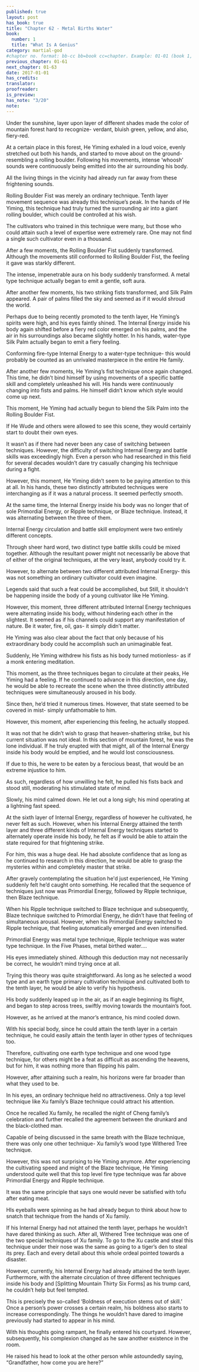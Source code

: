 ```yaml
---
published: true
layout: post
has_book: true
title: "Chapter 62 - Metal Births Water"
book:
  number: 1
  title: "What Is A Genius"
category: martial-god
#chapter no. format: bb-cc bb=book cc=chapter. Example: 01-01 (book 1, chapter 1)
previous_chapter: 01-61
next_chapter: 01-63
date: 2017-01-01
has_credits:
translator:
proofreader:
is_preview:
has_note: "3/20"
note: 
---
```

Under the sunshine, layer upon layer of different shades made the color of mountain forest hard to recognize- verdant, bluish green, yellow, and also, fiery-red.

At a certain place in this forest, He Yiming exhaled in a loud voice, evenly stretched out both his hands, and started to move about on the ground- resembling a rolling boulder. Following his movements, intense ‘whoosh’ sounds were continuously being emitted into the air surrounding his body. 

All the living things in the vicinity had already run far away from these frightening sounds. 
<!--more-->

Rolling Boulder Fist was merely an ordinary technique. Tenth layer movement sequence was already this technique’s peak. In the hands of He Yiming, this technique had truly turned the surrounding air into a giant rolling boulder, which could be controlled at his wish.

The cultivators who trained in this technique were many, but those who could attain such a level of expertise were extremely rare. One may not find a single such cultivator even in a thousand.

After a few moments, the Rolling Boulder Fist suddenly transformed. Although the movements still conformed to Rolling Boulder Fist, the feeling it gave was starkly different.

The intense, impenetrable aura on his body suddenly transformed. A metal type technique actually began to emit a gentle, soft aura.

After another few moments, his two striking fists transformed, and Silk Palm appeared. A pair of palms filled the sky and seemed as if it would shroud the world.

Perhaps due to being recently promoted to the tenth layer, He Yiming’s spirits were high, and his eyes faintly shined. The Internal Energy inside his body again shifted before a fiery red color emerged on his palms, and the air in his surroundings also became slightly hotter. In his hands, water-type Silk Palm actually began to emit a fiery feeling.

Conforming fire-type Internal Energy to a water-type technique- this would probably be counted as an unrivaled masterpiece in the entire He family.

After another few moments, He Yiming’s fist technique once again changed. This time, he didn’t bind himself by using movements of a specific battle skill and completely unleashed his will. His hands were continuously changing into fists and palms. He himself didn’t know which style would come up next.

This moment, He Yiming had actually begun to blend the Silk Palm into the Rolling Boulder Fist.

If He Wude and others were allowed to see this scene, they would certainly start to doubt their own eyes.

It wasn’t as if there had never been any case of switching between techniques. However, the difficulty of switching Internal Energy and battle skills was exceedingly high. Even a person who had researched in this field for several decades wouldn’t dare try casually changing his technique during a fight.

However, this moment, He Yiming didn’t seem to be paying attention to this at all. In his hands, these two distinctly attributed techniques were interchanging as if it was a natural process. It seemed perfectly smooth.

At the same time, the Internal Energy inside his body was no longer that of sole Primordial Energy, or Ripple technique, or Blaze technique. Instead, it was alternating between the three of them.

Internal Energy circulation and battle skill employment were two entirely different concepts.

Through sheer hard word, two distinct type battle skills could be mixed together. Although the resultant power might not necessarily be above that of either of the original techniques, at the very least, anybody could try it.

However, to alternate between two different attributed Internal Energy-   this was not something an ordinary cultivator could even imagine.

Legends said that such a feat could be accomplished, but Still, it shouldn’t be happening inside the body of a young cultivator like He Yiming.

However, this moment, three different attributed Internal Energy techniques were alternating inside his body, without hindering each other in the slightest. It seemed as if his channels could support any manifestation of nature. Be it water, fire, oil, gas- it simply didn’t matter.

He Yiming was also clear about the fact that only because of his extraordinary body could he accomplish such an unimaginable feat.

Suddenly, He Yiming withdrew his fists as his body turned motionless- as if a monk entering meditation.

This moment, as the three techniques began to circulate at their peaks, He Yiming had a feeling. If he continued to advance in this direction, one day, he would be able to recreate the scene when the three distinctly attributed techniques were simultaneously aroused in his body.

Since then, he’d tried it numerous times. However, that state seemed to be covered in mist- simply unfathomable to him.

However, this moment, after experiencing this feeling, he actually stopped.

It was not that he didn’t wish to grasp that heaven-shattering strike, but his current situation was not ideal. In this section of mountain forest, he was the lone individual. If he truly erupted with that might, all of the Internal Energy inside his body would be emptied, and he would lost consciousness.

If due to this, he were to be eaten by a ferocious beast, that would be an extreme injustice to him.

As such, regardless of how unwilling he felt, he pulled his fists back and stood still, moderating his stimulated state of mind.

Slowly, his mind calmed down. He let out a long sigh; his mind operating at a lightning fast speed.

At the sixth layer of Internal Energy, regardless of however he cultivated, he never felt as such. However, when his Internal Energy attained the tenth layer and three different kinds of Internal Energy techniques started to alternately operate inside his body, he felt as if would be able to attain the state required for that frightening strike.

For him, this was a huge deal. He had absolute confidence that as long as he continued to research in this direction, he would be able to grasp the mysteries within and completely master that strike.

After gravely contemplating the situation he'd just experienced, He Yiming suddenly felt he’d caught onto something. He recalled that the sequence of techniques just now was Primordial Energy, followed by RIpple technique, then Blaze technique.

When his Ripple technique switched to Blaze technique and subsequently, Blaze technique switched to Primordial Energy, he didn’t have that feeling of simultaneous arousal. However, when his Primordial Energy switched to Ripple technique, that feeling automatically emerged and even intensified.

Primordial Energy was metal type technique, Ripple technique was water type technique. In the Five Phases, metal birthed water….

His eyes immediately shined. Although this deduction may not necessarily be correct, he wouldn’t mind trying once at all.

Trying this theory was quite straightforward. As long as he selected a wood type and an earth type primary cultivation technique and cultivated both to the tenth layer, he would be able to verify his hypothesis.

His body suddenly leaped up in the air, as if an eagle beginning its flight, and began to step across trees, swiftly moving towards the mountain’s foot.

However, as he arrived at the manor’s entrance, his mind cooled down.

With his special body, since he could attain the tenth layer in a certain technique, he could easily attain the tenth layer in other types of techniques too.

Therefore, cultivating one earth type technique and one wood type technique, for others might be a feat as difficult as ascending the heavens, but for him, it was nothing more than flipping his palm.

However, after attaining such a realm, his horizons were far broader than what they used to be.

In his eyes, an ordinary technique held no attractiveness. Only a top level technique like Xu family’s Blaze technique could attract his attention.

Once he recalled Xu family, he recalled the night of Cheng family’s celebration and further recalled the agreement between the drunkard and the black-clothed man.

Capable of being discussed in the same breath with the Blaze technique, there was only one other technique- Xu family’s wood type Withered Tree technique.

However, this was not surprising to He Yiming anymore. After experiencing the cultivating speed and might of the Blaze technique, He Yiming understood quite well that this top level fire type technique was far above Primordial Energy and Ripple technique.

It was the same principle that says one would never be satisfied with tofu after eating meat.

HIs eyeballs were spinning as he had already begun to think about how to snatch that technique from the hands of Xu family.

If his Internal Energy had not attained the tenth layer, perhaps he wouldn’t have dared thinking as such. After all, Withered Tree technique was one of the two special techniques of Xu family. To go to the Xu castle and steal this technique under their nose was the same as going to a tiger’s den to steal its prey. Each and every detail about this whole ordeal pointed towards a disaster.

However, currently, his Internal Energy had already attained the tenth layer. Furthermore, with the alternate circulation of three different techniques inside his body and [Splitting Mountain Thirty Six Forms] as his trump card, he couldn’t help but feel tempted.

This is precisely the so-called ‘Boldness of execution stems out of skill.’ Once a person’s power crosses a certain realm, his boldness also starts to increase correspondingly. The things he wouldn’t have dared to imagine previously had started to appear in his mind.

With his thoughts going rampant, he finally entered his courtyard. However, subsequently, his complexion changed as he saw another existence in the room.

He raised his head to look at the other person while astoundedly saying, “Grandfather, how come you are here?”
